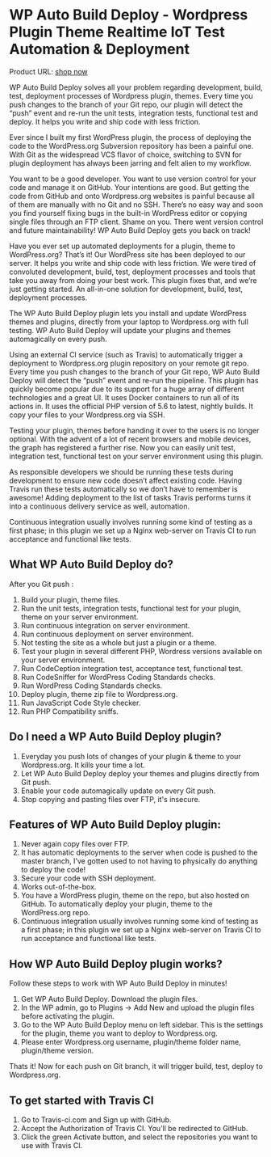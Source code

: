 # WP Auto Build Deploy - Wordpress Plugin Theme Realtime IoT Test Automation &amp; Deployment

Product URL: [shop now](https://garazlab.com/product/wp-auto-build-deploy-wordpress-plugin-theme-realtime-iot-test-automation-deployment/)

WP Auto Build Deploy solves all your problem regarding development, build, test, deployment processes of Wordpress plugin, themes. Every time you push changes to the branch of your Git repo, our plugin will detect the “push” event and re-run the unit tests, integration tests, functional test and deploy. It helps you write and ship code with less friction.

Ever since I built my first WordPress plugin, the process of deploying the code to the WordPress.org Subversion repository has been a painful one. With Git as the widespread VCS flavor of choice, switching to SVN for plugin deployment has always been jarring and felt alien to my workflow.

You want to be a good developer. You want to use version control for your code and manage it on GitHub. Your intentions are good. But getting the code from GitHub and onto Wordpress.org websites is painful because all of them are manually with no Git and no SSH. There’s no easy way and soon you find yourself fixing bugs in the built-in WordPress editor or copying single files through an FTP client. Shame on you. There went version control and future maintainability! WP Auto Build Deploy gets you back on track!

Have you ever set up automated deployments for a plugin, theme to WordPress.org? That’s it! Our WordPress site has been deployed to our server. It helps you write and ship code with less friction. We were tired of convoluted development, build, test, deployment processes and tools that take you away from doing your best work. This plugin fixes that, and we’re just getting started. An all-in-one solution for development, build, test, deployment processes.

The WP Auto Build Deploy plugin lets you install and update WordPress themes and plugins, directly from your laptop to Wordpress.org with full testing. WP Auto Build Deploy will update your plugins and themes automagically on every push.

Using an external CI service (such as Travis) to automatically trigger a deployment to Wordpress.org plugin repository on your remote git repo. Every time you push changes to the branch of your Git repo, WP Auto Build Deploy will detect the “push” event and re-run the pipeline. This plugin has quickly become popular due to its support for a huge array of different technologies and a great UI. It uses Docker containers to run all of its actions in. It uses the official PHP version of 5.6 to latest, nightly builds. It copy your files to your Wordpress.org via SSH.

Testing your plugin, themes before handing it over to the users is no longer optional. With the advent of a lot of recent browsers and mobile devices, the graph has registered a further rise. Now you can easily unit test, integration test, functional test on your server environment using this plugin.

As responsible developers we should be running these tests during development to ensure new code doesn’t affect existing code. Having Travis run these tests automatically so we don’t have to remember is awesome! Adding deployment to the list of tasks Travis performs turns it into a continuous delivery service as well, automation.

Continuous integration usually involves running some kind of testing as a first phase; in this plugin we set up a Nginx web-server on Travis CI to run acceptance and functional like tests.

## What WP Auto Build Deploy do?

After you Git push :

1. Build your plugin, theme files.
2. Run the unit tests, integration tests, functional test for your plugin, theme on your server environment.
3. Run continuous integration on server environment.
4. Run continuous deployment on server environment.
5. Not testing the site as a whole but just a plugin or a theme.
6. Test your plugin in several different PHP, Wordress versions available on your server environment.
7. Run CodeCeption integration test, acceptance test, functional test.
8. Run CodeSniffer for WordPress Coding Standards checks.
9. Run WordPress Coding Standards checks.
10. Deploy plugin, theme zip file to Wordpress.org.
11. Run JavaScript Code Style checker.
12. Run PHP Compatibility sniffs.
## Do I need a WP Auto Build Deploy plugin?
1. Everyday you push lots of changes of your plugin & theme to your Wordpress.org. It kills your time a lot.
2. Let WP Auto Build Deploy deploy your themes and plugins directly from Git push.
3. Enable your code automagically update on every Git push.
4. Stop copying and pasting files over FTP, it's insecure.

## Features of WP Auto Build Deploy plugin:
1. Never again copy files over FTP.
2. It has automatic deployments to the server when code is pushed to the master branch, I’ve gotten used to not having to physically do anything to deploy the code!
3. Secure your code with SSH deployment.
4. Works out-of-the-box.
5. You have a WordPress plugin, theme on the repo, but also hosted on GitHub. To automatically deploy your plugin, theme to the WordPress.org repo.
6. Continuous integration usually involves running some kind of testing as a first phase; in this plugin we set up a Nginx web-server on Travis CI to run acceptance and functional like tests.

## How WP Auto Build Deploy plugin works?
Follow these steps to work with WP Auto Build Deploy in minutes!

1. Get WP Auto Build Deploy. Download the plugin files.
2. In the WP admin, go to Plugins -> Add New and upload the plugin files before activating the plugin.
3. Go to the WP Auto Build Deploy menu on left sidebar. This is the settings for the plugin, theme you want to deploy to Wordpress.org.
4. Please enter Wordpress.org username, plugin/theme folder name, plugin/theme version.

Thats it! Now for each push on Git branch, it will trigger build, test, deploy to Wordpress.org.

## To get started with Travis CI
1. Go to Travis-ci.com and Sign up with GitHub.
2. Accept the Authorization of Travis CI. You’ll be redirected to GitHub.
3. Click the green Activate button, and select the repositories you want to use with Travis CI.
